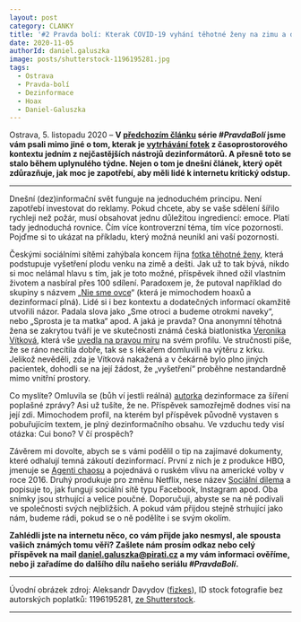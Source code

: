 ```yaml
---
layout: post
category: CLANKY
title: '#2 Pravda bolí: Kterak COVID-19 vyhání těhotné ženy na zimu a déšť'
date: 2020-11-05
authorId: daniel.galuszka
image: posts/shutterstock-1196195281.jpg
tags:
  - Ostrava
  - Pravda-bolí
  - Dezinformace
  - Hoax
  - Daniel-Galuszka
---
```


Ostrava, 5. listopadu 2020 – **V [předchozím článku](https://moravskoslezsky.pirati.cz/aktuality/pravda-boli-hoax-zhorsuje-pandemie.html "#1 Pravda bolí: Hoaxy, které zhoršují pandemickou situaci") série _#PravdaBolí_ jsme vám psali mimo jiné o tom, kterak je [vytrhávání fotek](https://www.e-bezpeci.cz/index.php/priklady/fotografie/1631-uprchlici-na-strese-vlaku-v-chebu "e-bazpeci.cz: Uprchlíci na střeše vlaku v Chebu") z časoprostorového kontextu jedním z nejčastějších nástrojů dezinformátorů. A přesně toto se stalo během uplynulého týdne. Nejen o tom je dnešní článek, který opět zdůrazňuje, jak moc je zapotřebí, aby měli lidé k internetu kritický odstup.**

<hr />

Dnešní (dez)informační svět funguje na jednoduchém principu. Není zapotřebí investovat do reklamy. Pokud chcete, aby se vaše sdělení šířilo rychleji než požár, musí obsahovat jednu důležitou ingrediencí: emoce. Platí tady jednoduchá rovnice. Čím více kontroverzní téma, tím více pozornosti. Pojďme si to ukázat na příkladu, který možná neunikl ani vaší pozornosti.

Českými sociálními sítěmi zahýbala koncem října [fotka těhotné ženy](https://www.facebook.com/photo.php?fbid=399178194444661&set=a.132273451135138&type=3&theater "Facebook"), která podstupuje vyšetření plodu venku na zimě a dešti. Jak už to tak bývá, nikdo si moc nelámal hlavu s tím, jak je toto možné, příspěvek ihned ožil vlastním životem a nasbíral přes 100 sdílení. Paradoxem je, že putoval například do skupiny s názvem „[Nie sme ovce](https://www.facebook.com/groups/390875688125063/ "Facebook")“ (která je mimochodem hoaxů a dezinformací plná). Lidé si i bez kontextu a dodatečných informací okamžitě utvořili názor. Padala slova jako „Sme otroci a budeme otrokmi naveky“, nebo „Sprosta je ta matka“ apod. A jaká je pravda? Ona anonymní těhotná žena se zakrytou tváří je ve skutečnosti známá česká biatlonistka [Veronika Vítková](https://cs.wikipedia.org/wiki/Veronika_V%C3%ADtkov%C3%A1 "Wikipedie: Veronika Vítková"), která vše [uvedla na pravou míru](https://www.facebook.com/veronikavitkovabiatlon/photos/a.403668133051960/3395833747168702/?type=3&theater/ "Facebook") na svém profilu. Ve stručnosti píše, že se ráno necítila dobře, tak se s lékařem domluvili na výtěru z krku. Jelikož nevěděli, zda je Vítková nakažená a v čekárně bylo plno jiných pacientek, dohodli se na její žádost, že „vyšetření“ proběhne nestandardně mimo vnitřní prostory.

Co myslíte? Omluvila se (bůh ví jestli reálná) [autorka](https://www.facebook.com/zuzana.steinerova.39 "Facebook") dezinformace za šíření poplašné zprávy? Asi už tušíte, že ne. Příspěvek samozřejmě dodnes visí na její zdi. Mimochodem profil, na kterém byl příspěvek původně vystaven s pobuřujícím textem, je plný dezinformačního obsahu. Ve vzduchu tedy visí otázka: Cui bono? V čí prospěch?

Závěrem mi dovolte, abych se s vámi podělil o tip na zajímavé dokumenty, které odhalují temná zákoutí dezinformací. První z nich je z produkce HBO, jmenuje se [Agenti chaosu](https://www.csfd.cz/film/909827-agenti-chaosu/prehled/ "ČSFD.cz: Agenti chaosu (73%)") a pojednává o ruském vlivu na americké volby v roce 2016. Druhý produkuje pro změnu Netflix, nese název [Sociální dilema](https://www.csfd.cz/film/812238-socialni-dilema/prehled/ "ČSFD.cz: Sociální dilema (76%)") a popisuje to, jak fungují sociální sítě typu Facebook, Instagram apod. Oba snímky jsou strhující a velice poučné. Doporučuji, abyste se na ně podívali ve společnosti svých nejbližších. A pokud vám přijdou stejně strhující jako nám, budeme rádi, pokud se o ně podělíte i se svým okolím.

**Zahlédli jste na internetu něco, co vám přijde jako nesmysl, ale spousta vašich známých tomu věří? Zašlete nám prosím odkaz nebo celý příspěvek na mail [daniel.galuszka@pirati.cz](mailto:daniel.galuszka@pirati.cz) a my vám informaci ověříme, nebo ji zařadíme do dalšího dílu našeho seriálu _#PravdaBolí_.**

---

Úvodní obrázek zdroj: Aleksandr Davydov ([fizkes](https://www.shutterstock.com/cs/g/fizkes "fizkes")), ID stock fotografie bez autorských poplatků: 1196195281, [ze Shutterstock](https://www.shutterstock.com/cs/image-photo/confused-millennial-man-sitting-alone-on-1196195281).

- - -
